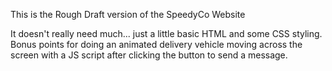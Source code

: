 This is the Rough Draft version of the SpeedyCo Website

It doesn't really need much... just a little basic HTML and some CSS styling. Bonus points for doing an animated delivery vehicle moving across the screen with a JS script after clicking the button to send a message.